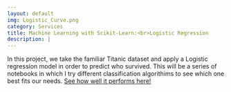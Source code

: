 ```yaml
---
layout: default
img: Logistic_Curve.png
category: Services
title: Machine Learning with Scikit-Learn:<br>Logistic Regression
description: |
---
```

In this project, we take the familiar Titanic dataset and apply a Logistic regression model in order to predict who survived. This will be a series of notebooks in which I try different classification algorithims to see which one best fits our needs. [See how well it performs here!](http://nbviewer.jupyter.org/github/robinphetsa/data-projects/blob/master/Projects/Titanic/Logistic%20Regression%20on%20the%20Titanic%20data%20set.ipynb?flush_cache=true)
